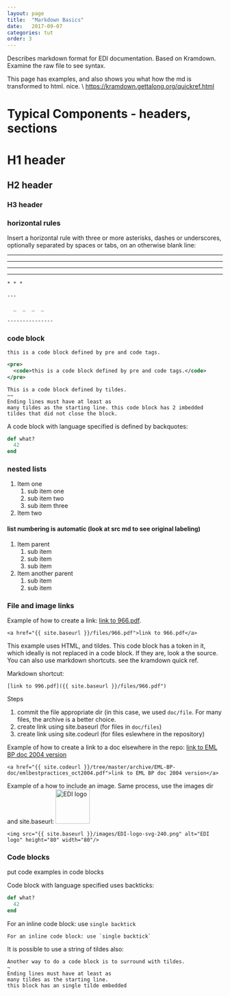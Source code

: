 ```yaml
---
layout: page
title:  "Markdown Basics"
date:   2017-09-07
categories: tut
order: 3
---
```


Describes markdown format for EDI documentation. Based on Kramdown. Examine the raw file to see syntax.


This page has examples, and also shows you what how the md is transformed to html. nice. \ 
 https://kramdown.gettalong.org/quickref.html

# Typical Components - headers, sections

# H1 header

## H2 header

### H3 header

### horizontal rules
Insert a horizontal rule with three or more asterisks, dashes or underscores, optionally separated by spaces or tabs, on an otherwise blank line:

* * *

---

  _  _  _  _

---------------

```md
* * *

---

  _  _  _  _

---------------
```


### code block

<pre><code>this is a code block defined by pre and code tags.
</code></pre>

```xml
<pre>
  <code>this is a code block defined by pre and code tags.</code>
</pre>
```

~~~~~
This is a code block defined by tildes.
~~
Ending lines must have at least as
many tildes as the starting line. this code block has 2 imbedded tildes that did not close the block.
~~~~~~~~~~~


A code block with language specified is defined by backquotes:

```ruby
def what?
  42
end
```


### nested lists
1. Item one
   1. sub item one
   2. sub item two
   3. sub item three
2. Item two

#### list numbering is automatic (look at src md to see original labeling)
1. Item parent
   1. sub item 
   1. sub item 
   1. sub item 
1. Item another parent
   1. sub item
   1. sub item




### File and image links
Example of how to create a link: <a href="{{ site.baseurl }}/files/966.pdf">link to 966.pdf</a>.

~~~
<a href="{{ site.baseurl }}/files/966.pdf">link to 966.pdf</a>
~~~~

This example uses HTML, and tildes. This code block has a token in it, which ideally is not replaced in a code block. If they are, look a the source. You can also use markdown shortcuts. see the kramdown quick ref.

Markdown shortcut:
~~~
[link to 996.pdf]({{ site.baseurl }}/files/966.pdf")
~~~~

Steps
1. commit the file appropriate dir (in this case, we used `doc/file`. For many files, the archive is a better choice.
1. create link using site.baseurl (for files in `doc/files`)
1. create link using site.codeurl (for files eslewhere in the repository)

Example of how to create a link to a doc elsewhere in the repo: 
<a href="{{ site.codeurl }}/tree/master/archive/EML-BP-doc/emlbestpractices_oct2004.pdf">link to EML BP doc 2004 version</a>

```
<a href="{{ site.codeurl }}/tree/master/archive/EML-BP-doc/emlbestpractices_oct2004.pdf">link to EML BP doc 2004 version</a>
```



Example of a how to include an image. Same process, use the images dir and site.baseurl:
<img src="{{ site.baseurl }}/images/EDI-logo-svg-240.png" alt="EDI logo" height="80" width="80"/>

```
<img src="{{ site.baseurl }}/images/EDI-logo-svg-240.png" alt="EDI logo" height="80" width="80"/> 

```



### Code blocks
put code examples in code blocks



Code block with language specified uses backticks:

``` ruby
def what?
  42
end
```

For an inline code block: use `single backtick`
```
For an inline code block: use `single backtick`
```

It is possible to use a string of tildes also:

~~~~
Another way to do a code block is to surround with tildes.
~
Ending lines must have at least as
many tildes as the starting line.
this block has an single tilde embedded
~~~~~~~~~~


